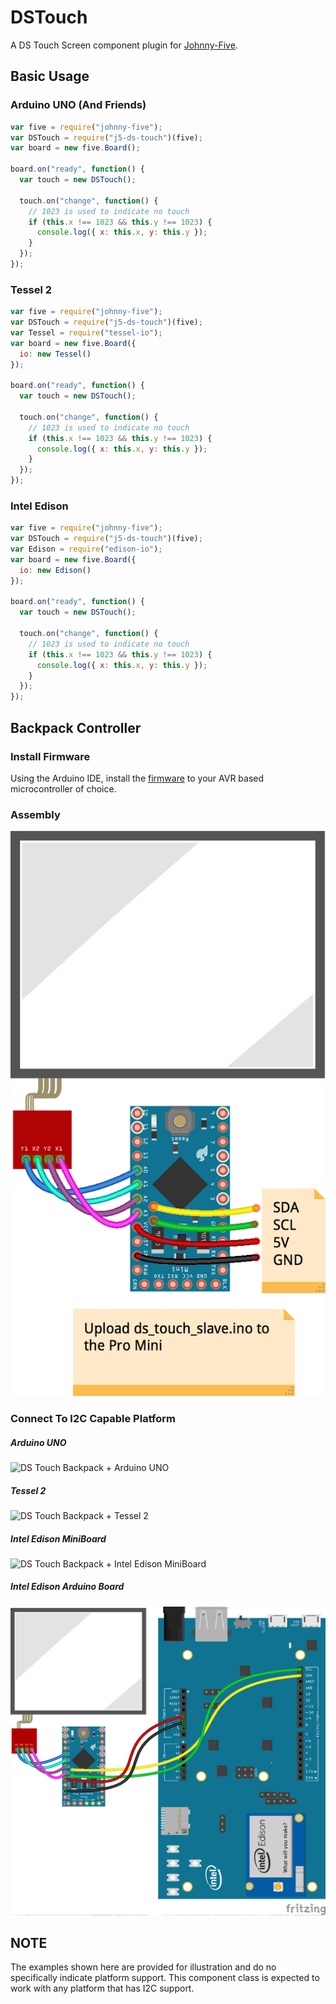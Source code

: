 # DSTouch

A DS Touch Screen component plugin for [Johnny-Five](https://github.com/rwaldron/johnny-five).


## Basic Usage

### Arduino UNO (And Friends)

```js
var five = require("johnny-five");
var DSTouch = require("j5-ds-touch")(five);
var board = new five.Board();

board.on("ready", function() {
  var touch = new DSTouch();

  touch.on("change", function() {
    // 1023 is used to indicate no touch 
    if (this.x !== 1023 && this.y !== 1023) {
      console.log({ x: this.x, y: this.y });
    }
  });
});
```

### Tessel 2

```js
var five = require("johnny-five");
var DSTouch = require("j5-ds-touch")(five);
var Tessel = require("tessel-io");
var board = new five.Board({
  io: new Tessel()
});

board.on("ready", function() {
  var touch = new DSTouch();

  touch.on("change", function() {
    // 1023 is used to indicate no touch 
    if (this.x !== 1023 && this.y !== 1023) {
      console.log({ x: this.x, y: this.y });
    }
  });
});
```

### Intel Edison

```js
var five = require("johnny-five");
var DSTouch = require("j5-ds-touch")(five);
var Edison = require("edison-io");
var board = new five.Board({
  io: new Edison()
});

board.on("ready", function() {
  var touch = new DSTouch();

  touch.on("change", function() {
    // 1023 is used to indicate no touch 
    if (this.x !== 1023 && this.y !== 1023) {
      console.log({ x: this.x, y: this.y });
    }
  });
});
```

## Backpack Controller

### Install Firmware

Using the Arduino IDE, install the [firmware](https://github.com/rwaldron/j5-ds-touch/blob/master/firmware/ds_touch_slave.ino) to your AVR based microcontroller of choice. 

### Assembly

![DS Touch μC Backpack](https://github.com/rwaldron/j5-ds-touch/blob/master/assets/ds-touch-backpack.png)


### Connect To I2C Capable Platform

##### Arduino UNO

![DS Touch Backpack + Arduino UNO](https://raw.githubusercontent.com/rwaldron/j5-ds-touch/blob/master/assets/ds-touch-backpack-with-uno.png)

##### Tessel 2

![DS Touch Backpack + Tessel 2](https://raw.githubusercontent.com/rwaldron/j5-ds-touch/blob/master/assets/ds-touch-backpack-with-tessel-2.png)

##### Intel Edison MiniBoard

![DS Touch Backpack + Intel Edison MiniBoard](https://raw.githubusercontent.com/rwaldron/j5-ds-touch/blob/master/assets/ds-touch-backpack-with-edison-mini.png)

##### Intel Edison Arduino Board

![DS Touch Backpack + Arduino Board](https://raw.githubusercontent.com/rwaldron/j5-ds-touch/master/assets/ds-touch-backpack-with-edison-arduino.png)


## NOTE

The examples shown here are provided for illustration and do no specifically indicate platform support. This component class is expected to work with any platform that has I2C support. 
